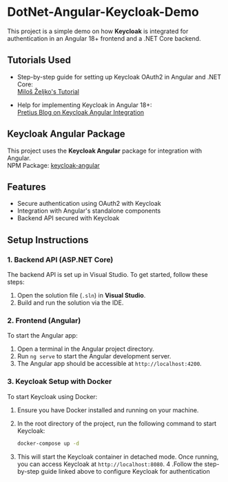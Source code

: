 # DotNet-Angular-Keycloak-Demo

This project is a simple demo on how **Keycloak** is integrated for authentication in an Angular 18+ frontend and a .NET Core backend.

## Tutorials Used

- Step-by-step guide for setting up Keycloak OAuth2 in Angular and .NET Core:  
  [Miloš Željko's Tutorial](https://miloszeljko.com/step-by-step-guide-setting-up-keycloak-oauth2-in-angular-and-net-core-for-secure-authentication/)

- Help for implementing Keycloak in Angular 18+:  
  [Pretius Blog on Keycloak Angular Integration](https://pretius.com/blog/keycloak-angular-integration/)

## Keycloak Angular Package

This project uses the **Keycloak Angular** package for integration with Angular.  
NPM Package: [keycloak-angular](https://www.npmjs.com/package/keycloak-angular)

## Features

- Secure authentication using OAuth2 with Keycloak
- Integration with Angular's standalone components
- Backend API secured with Keycloak

## Setup Instructions

### 1. Backend API (ASP.NET Core)

The backend API is set up in Visual Studio. To get started, follow these steps:

1. Open the solution file (`.sln`) in **Visual Studio**.
2. Build and run the solution via the IDE.

### 2. Frontend (Angular)

To start the Angular app:

1. Open a terminal in the Angular project directory.
2. Run `ng serve` to start the Angular development server.
3. The Angular app should be accessible at `http://localhost:4200`.

### 3. Keycloak Setup with Docker

To start Keycloak using Docker:

1. Ensure you have Docker installed and running on your machine.
2. In the root directory of the project, run the following command to start Keycloak:

   ```bash
   docker-compose up -d
3. This will start the Keycloak container in detached mode. Once running, you can access Keycloak at `http://localhost:8080`.
4 .Follow the step-by-step guide linked above to configure Keycloak for authentication
